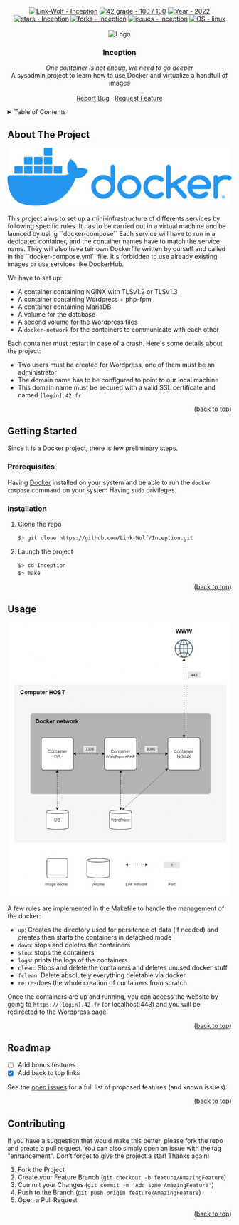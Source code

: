 <div id="top"></div>

<div align="center">
 <a href="https://github.com/Link-Wolf/Inception" title="Go to GitHub repo"><img src="https://img.shields.io/static/v1?label=Link-Wolf&message=Inception&color=blue&logo=github&style=for-the-badge" alt="Link-Wolf - Inception"></a>
 <a href="https://"><img src="https://img.shields.io/badge/42_grade-100_%2F_100-brightgreen?style=for-the-badge" alt="42 grade - 100 / 100"></a>
 <a href="https://"><img src="https://img.shields.io/badge/Year-2022-ffad9b?style=for-the-badge" alt="Year - 2022"></a>
 <a href="https://github.com/Link-Wolf/Inception/stargazers"><img src="https://img.shields.io/github/stars/Link-Wolf/Inception?style=for-the-badge&color=yellow" alt="stars - Inception"></a>
 <a href="https://github.com/Link-Wolf/Inception/network/members"><img src="https://img.shields.io/github/forks/Link-Wolf/Inception?style=for-the-badge&color=lightgray" alt="forks - Inception"></a>
 <a href="https://github.com/Link-Wolf/Inception/issues"><img src="https://img.shields.io/github/issues/Link-Wolf/Inception?style=for-the-badge&color=orange" alt="issues - Inception"></a>
 <a href="https://www.linux.org/" title="Go to Linux homepage"><img src="https://img.shields.io/badge/OS-linux-blue?logo=linux&logoColor=white&style=for-the-badge&color=9cf" alt="OS - linux"></a>
</div>

<!-- PROJECT LOGO -->
<br />
<div align="center">
  <a>
    <img src="https://www.42mulhouse.fr/wp-content/uploads/2022/06/logo-42-Mulhouse-white.svg" alt="Logo" width="192" height="80">
  </a>

  <h3 align="center">Inception</h3>

  <p align="center">
   <em>One container is not enoug, we need to go deeper</em><br/>
    A sysadmin project to learn how to use Docker and virtualize a handfull of images
    <br />
    <br />
    <a href="https://github.com/Link-Wolf/Inception/issues">Report Bug</a>
    ·
    <a href="https://github.com/Link-Wolf/Inception/issues">Request Feature</a>
  </p>
</div>

<!-- TABLE OF CONTENTS -->
<details>
  <summary>Table of Contents</summary>
  <ol>
    <li>
      <a href="#about-the-project">About The Project</a>
    </li>
    <li>
      <a href="#getting-started">Getting Started</a>
      <ul>
        <li><a href="#prerequisites">Prerequisites</a></li>
        <li><a href="#installation">Installation</a></li>
      </ul>
    </li>
    <li><a href="#usage">Usage</a></li>
    <li><a href="#roadmap">Roadmap</a></li>
    <li><a href="#contributing">Contributing</a></li>
  </ol>
</details>

<!-- ABOUT THE PROJECT -->

## About The Project

<div align="center">
  <a>
	<img src="assets/docker.webp" alt="docker logo">
  </a>
</div>
</br>
This project aims to set up a mini-infrastructure of differents services by following specific rules. It has to be carried out in a virtual machine and be launced by using ``docker-compose``
Each service will have to run in a dedicated container, and the container names have to match the service name.
They will also have teir own Dockerfile written by ourself and called in the ``docker-compose.yml`` file.
It's forbidden to use already existing images or use services like DockerHub.

We have to set up:

-   A container containing NGINX with TLSv1.2 or TLSv1.3
-   A container containing Wordpress + php-fpm
-   A container containing MariaDB
-   A volume for the database
-   A second volume for the Wordpress files
-   A `docker-network` for the containers to communicate with each other

Each container must restart in case of a crash.
Here's some details about the project:

-   Two users must be created for Wordpress, one of them must be an administrator
-   The domain name has to be configured to point to our local machine
-   This domain name must be secured with a valid SSL certificate and named `[login].42.fr`

<p align="right">(<a href="#top">back to top</a>)</p>

<!-- GETTING STARTED -->

## Getting Started

Since it is a Docker project, there is few preliminary steps.

### Prerequisites

Having [Docker](https://docker.com) installed on your system and be able to run the `docker compose` command on your system
Having `sudo` privileges.

### Installation

1. Clone the repo

    ```sh
    $> git clone https://github.com/Link-Wolf/Inception.git
    ```

2. Launch the project

    ```sh
    $> cd Inception
    $> make
    ```

<p align="right">(<a href="#top">back to top</a>)</p>

<!-- USAGE EXAMPLES -->

## Usage

<div align="center">
 <a>
   <img src="assets/inception.png" alt="our infrastructure">
 </a>
</div>

A few rules are implemented in the Makefile to handle the management of the docker:

-   `up`: Creates the directory used for persitence of data (if needed) and creates then starts the containers in detached mode
-   `down`: stops and deletes the containers
-   `stop`: stops the containers
-   `logs`: prints the logs of the containers
-   `clean`: Stops and delete the containers and deletes unused docker stuff
-   `fclean`: Delete absolutely everything deletable via docker
-   `re`: re-does the whole creation of containers from scratch

Once the containers are up and running, you can access the website by going to `https://[login].42.fr` (or localhost:443) and you will be redirected to the Wordpress page.

<p align="right">(<a href="#top">back to top</a>)</p>

<!-- ROADMAP -->

## Roadmap

-   [ ] Add bonus features
-   [x] Add back to top links

See the [open issues](https://github.com/Link-Wolf/Inception/issues) for a full list of proposed features (and known issues).

<p align="right">(<a href="#top">back to top</a>)</p>

<!-- CONTRIBUTING -->

## Contributing

If you have a suggestion that would make this better, please fork the repo and create a pull request. You can also simply open an issue with the tag "enhancement".
Don't forget to give the project a star! Thanks again!

1. Fork the Project
2. Create your Feature Branch (`git checkout -b feature/AmazingFeature`)
3. Commit your Changes (`git commit -m 'Add some AmazingFeature'`)
4. Push to the Branch (`git push origin feature/AmazingFeature`)
5. Open a Pull Request

<p align="right">(<a href="#top">back to top</a>)</p>
